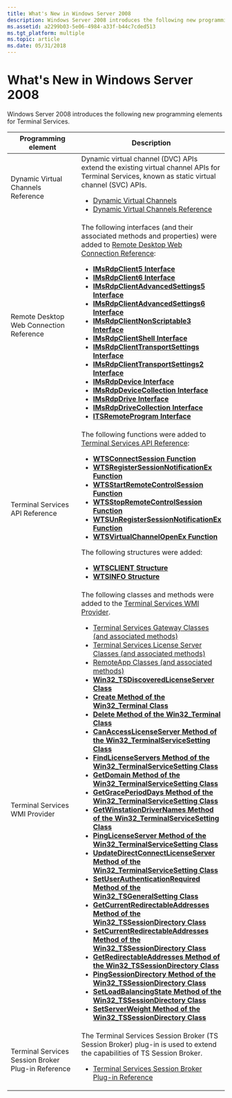 ```yaml
---
title: What's New in Windows Server 2008
description: Windows Server 2008 introduces the following new programming elements for Terminal Services.
ms.assetid: a2299b03-5e06-4984-a33f-b44c7cded513
ms.tgt_platform: multiple
ms.topic: article
ms.date: 05/31/2018
---
```


# What's New in Windows Server 2008

Windows Server 2008 introduces the following new programming elements for Terminal Services.



<table>
<colgroup>
<col style="width: 50%" />
<col style="width: 50%" />
</colgroup>
<thead>
<tr class="header">
<th>Programming element</th>
<th>Description</th>
</tr>
</thead>
<tbody>
<tr class="odd">
<td>Dynamic Virtual Channels Reference<br/></td>
<td>Dynamic virtual channel (DVC) APIs extend the existing virtual channel APIs for Terminal Services, known as static virtual channel (SVC) APIs.<br/>
<ul>
<li><a href="dynamic-virtual-channels.md">Dynamic Virtual Channels</a></li>
<li><a href="dynamic-virtual-channels-reference.md">Dynamic Virtual Channels Reference</a></li>
</ul></td>
</tr>
<tr class="even">
<td>Remote Desktop Web Connection Reference<br/></td>
<td>The following interfaces (and their associated methods and properties) were added to <a href="remote-desktop-web-connection-reference.md">Remote Desktop Web Connection Reference</a>:<br/>
<ul>
<li><a href="imsrdpclient5.md"><strong>IMsRdpClient5 Interface</strong></a></li>
<li><a href="imsrdpclient6.md"><strong>IMsRdpClient6 Interface</strong></a></li>
<li><a href="imsrdpclientadvancedsettings5.md"><strong>IMsRdpClientAdvancedSettings5 Interface</strong></a></li>
<li><a href="imsrdpclientadvancedsettings6.md"><strong>IMsRdpClientAdvancedSettings6 Interface</strong></a></li>
<li><a href="imsrdpclientnonscriptable3.md"><strong>IMsRdpClientNonScriptable3 Interface</strong></a></li>
<li><a href="imsrdpclientshell.md"><strong>IMsRdpClientShell Interface</strong></a></li>
<li><a href="imsrdpclienttransportsettings.md"><strong>IMsRdpClientTransportSettings Interface</strong></a></li>
<li><a href="imsrdpclienttransportsettings2.md"><strong>IMsRdpClientTransportSettings2 Interface</strong></a></li>
<li><a href="imsrdpdevice.md"><strong>IMsRdpDevice Interface</strong></a></li>
<li><a href="imsrdpdevicecollection.md"><strong>IMsRdpDeviceCollection Interface</strong></a></li>
<li><a href="imsrdpdrive.md"><strong>IMsRdpDrive Interface</strong></a></li>
<li><a href="imsrdpdrivecollection.md"><strong>IMsRdpDriveCollection Interface</strong></a></li>
<li><a href="itsremoteprogram.md"><strong>ITSRemoteProgram Interface</strong></a></li>
</ul></td>
</tr>
<tr class="odd">
<td>Terminal Services API Reference<br/></td>
<td>The following functions were added to <a href="terminal-services-api-reference.md">Terminal Services API Reference</a>:<br/>
<ul>
<li><a href="/windows/desktop/api/Wtsapi32/nf-wtsapi32-wtsconnectsessiona"><strong>WTSConnectSession Function</strong></a></li>
<li><a href="/windows/desktop/api/Wtsapi32/nf-wtsapi32-wtsregistersessionnotificationex"><strong>WTSRegisterSessionNotificationEx Function</strong></a></li>
<li><a href="/windows/desktop/api/Wtsapi32/nf-wtsapi32-wtsstartremotecontrolsessiona"><strong>WTSStartRemoteControlSession Function</strong></a></li>
<li><a href="/windows/desktop/api/Wtsapi32/nf-wtsapi32-wtsstopremotecontrolsession"><strong>WTSStopRemoteControlSession Function</strong></a></li>
<li><a href="/windows/desktop/api/Wtsapi32/nf-wtsapi32-wtsunregistersessionnotificationex"><strong>WTSUnRegisterSessionNotificationEx Function</strong></a></li>
<li><a href="/windows/desktop/api/Wtsapi32/nf-wtsapi32-wtsvirtualchannelopenex"><strong>WTSVirtualChannelOpenEx Function</strong></a></li>
</ul>
The following structures were added:<br/>
<ul>
<li><a href="/windows/desktop/api/Wtsapi32/ns-wtsapi32-_wtsclienta"><strong>WTSCLIENT Structure</strong></a></li>
<li><a href="/windows/desktop/api/Wtsapi32/ns-wtsapi32-_wtsinfoa"><strong>WTSINFO Structure</strong></a></li>
</ul></td>
</tr>
<tr class="even">
<td>Terminal Services WMI Provider<br/></td>
<td>The following classes and methods were added to the <a href="terminal-services-wmi-provider.md">Terminal Services WMI Provider</a>.<br/>
<ul>
<li><a href="terminal-services-gateway-classes.md">Terminal Services Gateway Classes (and associated methods)</a></li>
<li><a href="terminal-services-license-server-classes.md">Terminal Services License Server Classes (and associated methods)</a></li>
<li><a href="terminal-services-remoteapp-classes.md">RemoteApp Classes (and associated methods)</a></li>
<li><a href="win32-tsdiscoveredlicenseserver.md"><strong>Win32_TSDiscoveredLicenseServer Class</strong></a></li>
<li><a href="create-win32-terminal.md"><strong>Create Method of the Win32_Terminal Class</strong></a></li>
<li><a href="delete-win32-terminal.md"><strong>Delete Method of the Win32_Terminal Class</strong></a></li>
<li><a href="canaccesslicenseserver-win32-terminalservicesetting.md"><strong>CanAccessLicenseServer Method of the Win32_TerminalServiceSetting Class</strong></a></li>
<li><a href="findlicenseservers-win32-terminalservicesetting.md"><strong>FindLicenseServers Method of the Win32_TerminalServiceSetting Class</strong></a></li>
<li><a href="getdomain-win32-terminalservicesetting.md"><strong>GetDomain Method of the Win32_TerminalServiceSetting Class</strong></a></li>
<li><a href="getgraceperioddays-win32-terminalservicesetting.md"><strong>GetGracePeriodDays Method of the Win32_TerminalServiceSetting Class</strong></a></li>
<li><a href="getwinstationdrivernames-win32-terminalservicesetting.md"><strong>GetWinstationDriverNames Method of the Win32_TerminalServiceSetting Class</strong></a></li>
<li><a href="pinglicenseserver-win32-terminalservicesetting.md"><strong>PingLicenseServer Method of the Win32_TerminalServiceSetting Class</strong></a></li>
<li><a href="updatedirectconnectlicenseserver-win32-terminalservicesetting.md"><strong>UpdateDirectConnectLicenseServer Method of the Win32_TerminalServiceSetting Class</strong></a></li>
<li><a href="setuserauthenticationrequired-win32-tsgeneralsetting.md"><strong>SetUserAuthenticationRequired Method of the Win32_TSGeneralSetting Class</strong></a></li>
<li><a href="getcurrentredirectableaddresses-win32-tssessiondirectory.md"><strong>GetCurrentRedirectableAddresses Method of the Win32_TSSessionDirectory Class</strong></a></li>
<li><a href="setcurrentredirectableaddresses-win32-tssessiondirectory.md"><strong>SetCurrentRedirectableAddresses Method of the Win32_TSSessionDirectory Class</strong></a></li>
<li><a href="getredirectableaddresses-win32-tssessiondirectory.md"><strong>GetRedirectableAddresses Method of the Win32_TSSessionDirectory Class</strong></a></li>
<li><a href="pingsessiondirectory-win32-tssessiondirectory.md"><strong>PingSessionDirectory Method of the Win32_TSSessionDirectory Class</strong></a></li>
<li><a href="setloadbalancingstate-win32-tssessiondirectory.md"><strong>SetLoadBalancingState Method of the Win32_TSSessionDirectory Class</strong></a></li>
<li><a href="setserverweight-win32-tssessiondirectory.md"><strong>SetServerWeight Method of the Win32_TSSessionDirectory Class</strong></a></li>
</ul></td>
</tr>
<tr class="odd">
<td>Terminal Services Session Broker Plug-in Reference<br/></td>
<td>The Terminal Services Session Broker (TS Session Broker) plug-in is used to extend the capabilities of TS Session Broker.<br/>
<ul>
<li><a href="https://docs.microsoft.com/windows/desktop/TermServ/terminal-services-virtualization-api-reference">Terminal Services Session Broker Plug-in Reference</a></li>
</ul></td>
</tr>
</tbody>
</table>



 

 

 





